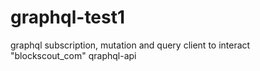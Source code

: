 # graphql-test1

graphql subscription, mutation and query client to interact "blockscout_com" qraphql-api
